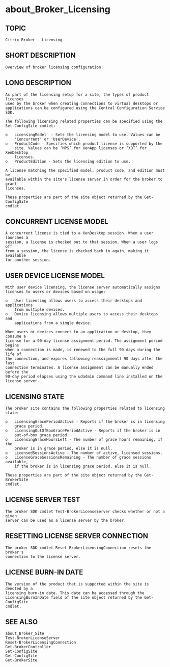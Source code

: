 ﻿# about_Broker_Licensing
## TOPIC
    Citrix Broker - Licensing 

## SHORT DESCRIPTION
    Overview of broker licensing configuration. 

## LONG DESCRIPTION
    As part of the licensing setup for a site, the types of product licenses 
    used by the broker when creating connections to virtual desktops or 
    applications can be configured using the Central Configuration Service SDK. 

    The following licensing related properties can be specified using the 
    Set-ConfigSite cmdlet: 

    o   LicensingModel  - Sets the licensing model to use. Values can be 
        'Concurrent' or 'UserDevice'. 
    o   ProductCode - Specifies which product license is supported by the 
        site. Values can be ‘MPS’ for XenApp licenses or ‘XDT’ for XenDesktop 
        licenses. 
    o   ProductEdition - Sets the licensing edition to use. 

    A license matching the specified model, product code, and edition must be 
    available within the site's license server in order for the broker to grant 
    licenses. 

    These properties are part of the site object returned by the Get-ConfigSite 
    cmdlet. 

## CONCURRENT LICENSE MODEL
    A concurrent license is tied to a XenDesktop session. When a user launches a 
    session, a license is checked out to that session. When a user logs off 
    from a session, the license is checked back in again, making it available 
    for another session. 

## USER DEVICE LICENSE MODEL
    With user device licensing, the license server automatically assigns 
    licenses to users or devices based on usage: 

    o   User licensing allows users to access their desktops and applications 
        from multiple devices. 
    o   Device licensing allows multiple users to access their desktops and 
        applications from a single device. 

    When users or devices connect to an application or desktop, they consume a 
    license for a 90-day license assignment period. The assignment period begins 
    when a connection is made, is renewed to the full 90 days during the life of 
    the connection, and expires (allowing reassignment) 90 days after the last 
    connection terminates. A license assignment can be manually ended before the 
    90-day period elapses using the udadmin command line installed on the 
    license server. 

## LICENSING STATE
    The broker site contains the following properties related to licensing 
    state: 

    o   LicensingGracePeriodActive - Reports if the broker is in licensing 
        grace period. 
    o   LicensingOutOfBoxGracePeriodActive - Reports if the broker is in 
        out-of-box grace period. 
    o   LicensingGraceHoursLeft - The number of grace hours remaining, if the 
        broker is in grace period, else it is null. 
    o   LicensedSessionsActive - The number of active, licensed sessions. 
    o   LicenseGraceSessionsRemaining - The number of grace sessions available, 
        if the broker is in licensing grace period, else it is null. 

    These properties are part of the site object returned by the Get-BrokerSite 
    cmdlet. 

## LICENSE SERVER TEST
    The broker SDK cmdlet Test-BrokerLicenseServer checks whether or not a given 
    server can be used as a license server by the broker. 

## RESETTING LICENSE SERVER CONNECTION
    The broker SDK cmdlet Reset-BrokerLicensingConnection resets the broker's 
    connection to the license server. 

## LICENSE BURN-IN DATE
    The version of the product that is supported within the site is denoted by a 
    licensing burn-in date. This date can be accessed through the 
    LicensingBurnInDate field of the site object returned by the Get-ConfigSite 
    cmdlet. 

## SEE ALSO
    about_Broker_Site 
    Test-BrokerLicenseServer 
    Reset-BrokerLicensingConnection 
    Get-BrokerController 
    Set-ConfigSite 
    Get-ConfigSite 
    Get-BrokerSite 

